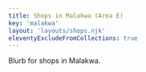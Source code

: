 ```yaml
---
title: Shops in Malakwa (Area E)
key: 'malakwa'
layout: 'layouts/shops.njk'
eleventyExcludeFromCollections: true
---
```


Blurb for shops in Malakwa.
